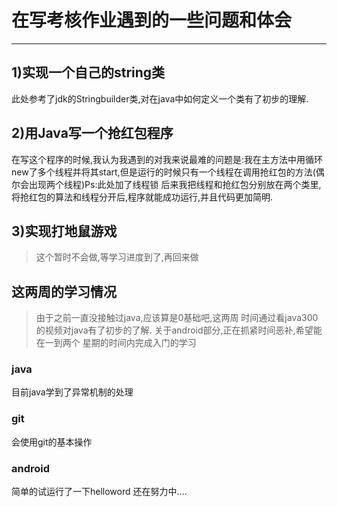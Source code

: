 # 在写考核作业遇到的一些问题和体会
-------------------------------------
## 1)实现一个自己的string类
此处参考了jdk的Stringbuilder类,对在java中如何定义一个类有了初步的理解.

## 2)用Java写一个抢红包程序
在写这个程序的时候,我认为我遇到的对我来说最难的问题是:我在主方法中用循环
new了多个线程并将其start,但是运行的时候只有一个线程在调用抢红包的方法(偶尔会出现两个线程)Ps:此处加了线程锁
后来我把线程和抢红包分别放在两个类里,将抢红包的算法和线程分开后,程序就能成功运行,并且代码更加简明.

## 3)实现打地鼠游戏
> 这个暂时不会做,等学习进度到了,再回来做

## 这两周的学习情况
> 由于之前一直没接触过java,应该算是0基础吧,这两周
时间通过看java300的视频对java有了初步的了解.
关于android部分,正在抓紧时间恶补,希望能在一到两个
星期的时间内完成入门的学习
### java
目前java学到了异常机制的处理
### git
会使用git的基本操作
### android
简单的试运行了一下helloword 还在努力中....


